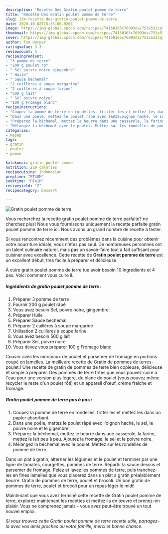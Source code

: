 ```yaml
---
description: "Recette Des Gratin poulet pomme de terre"
title: "Recette Des Gratin poulet pomme de terre"
slug: 134-recette-des-gratin-poulet-pomme-de-terre
date: 2020-10-02T15:35:00.920Z
image: https://img-global.cpcdn.com/recipes/74150165c76093da/751x532cq70/gratin-poulet-pomme-de-terre-photo-principale-de-la-recette.jpg
thumbnail: https://img-global.cpcdn.com/recipes/74150165c76093da/751x532cq70/gratin-poulet-pomme-de-terre-photo-principale-de-la-recette.jpg
cover: https://img-global.cpcdn.com/recipes/74150165c76093da/751x532cq70/gratin-poulet-pomme-de-terre-photo-principale-de-la-recette.jpg
author: Tom Harper
ratingvalue: 3.3
reviewcount: 5
recipeingredient:
- "3 pomme de terre"
- "200 g poulet rp"
- " Sel poivre noire gingembre"
- " Huile"
- " Sauce bechemal"
- "2 cuillères à soupe margarine"
- "2 cuillères à soupe farine"
- "500 g lait"
- " Sel poivre noire"
- "100 g Fromage blanc"
recipeinstructions:
- "Coupez la pomme de terre en rondelles, fritter les et mettez les dans un papier absorbant."
- "Dans une poêle, mettez le poulet râpé avec l&#39;oignon haché, le sel, le poivre noire et le gigembre."
- "Préparez la béchemal, mettez le beurre dans une casserole, la farine, mettez le lait peu à peu. Ajoutez le fromage, le sel et le poivre noire."
- "Mélangez la béchemal avec le poulet. Mettez sur les rondelles de pomme de terre."
categories:
- Resep
tags:
- gratin
- poulet
- pomme

katakunci: gratin poulet pomme 
nutrition: 229 calories
recipecuisine: Indonesian
preptime: "PT40M"
cooktime: "PT41M"
recipeyield: "2"
recipecategory: Dessert

---
```



![Gratin poulet pomme de terre](https://img-global.cpcdn.com/recipes/74150165c76093da/751x532cq70/gratin-poulet-pomme-de-terre-photo-principale-de-la-recette.jpg)

Vous recherchez la recette gratin poulet pomme de terre parfaite? ne cherchez plus! Nous vous fournissons uniquement la recette parfaite gratin poulet pomme de terre ici. Nous avons un grand nombre de recette à tester.

Si vous rencontrez récemment des problèmes dans la cuisine pour obtenir votre nourriture idéale, vous n'êtes pas seul. De nombreuses personnes ont un talent culinaire naturel, mais pas un savoir-faire tout à fait suffisant pour cuisiner avec excellence. Cette recette de <strong> Gratin poulet pomme de terre </strong> est un excellent début, très facile à préparer et délicieuse.

<!--inarticleads1-->

À cuire gratin poulet pomme de terre tue avoir besoin 10 Ingrédients et 4 pas. Voici comment vous cuire il.

##### Ingrédients de gratin poulet pomme de terre :

1. Préparer 3 pomme de terre
1. Fournir 200 g poulet râpé
1. Vous avez besoin  Sel, poivre noire, gingembre
1. Préparer  Huile
1. Préparer  Sauce bechemal
1. Préparer 2 cuillères à soupe margarine
1. Utilisation 2 cuillères à soupe farine
1. Vous avez besoin 500 g lait
1. Préparer  Sel, poivre noire
1. Vous devez vous préparer 100 g Fromage blanc


Couvrir avec les morceaux de poulet et parsemer de fromage en portions coupé en lamelles. La meilleure recette de Gratin de pommes de terres-poulet:! Une recette de gratin de pommes de terre bien copieuse, délicieuse et simple à préparer. Des pommes de terre frites que vous pouvez cuire à l&#39;eau pour une version plus légère, du blanc de poulet (vous pouvez même recycler le reste d&#39;un poulet rôti) et un appareil d&#39;œuf, crème fraiche et fromage. 

<!--inarticleads2-->

##### Gratin poulet pomme de terre pas à pas :

1. Coupez la pomme de terre en rondelles, fritter les et mettez les dans un papier absorbant.
1. Dans une poêle, mettez le poulet râpé avec l&#39;oignon haché, le sel, le poivre noire et le gigembre.
1. Préparez la béchemal, mettez le beurre dans une casserole, la farine, mettez le lait peu à peu. Ajoutez le fromage, le sel et le poivre noire.
1. Mélangez la béchemal avec le poulet. Mettez sur les rondelles de pomme de terre.


Dans un plat à gratin, alterner les légumes et le poulet et terminer par une ligne de tomates, courgettes, pommes de terre. Répartir la sauce dessus et parsemer de fromage. Pelez et lavez les pommes de terre, puis tranchez-les en fines lamelles que vous placerez dans un plat à gratin préalablement beurré. Gratin de pommes de terre, poulet et brocoli. Un bon gratin de pommes de terre, poulet et brocoli pour un repas léger le midi! 

<!--inarticleads1-->

<p>
Maintenant que vous avez terminé cette recette de Gratin poulet pomme de terre, explorez maintenant les recettes et mettez-la en œuvre et prenez-en plaisir. Vous ne comprenez jamais - vous avez peut-être trouvé un tout nouvel emploi.
</p>

<p>
<i>Si vous trouvez cette Gratin poulet pomme de terre recette utile, partagez-la avec vos amis proches ou votre famille, merci et bonne chance.</i>
</p>
